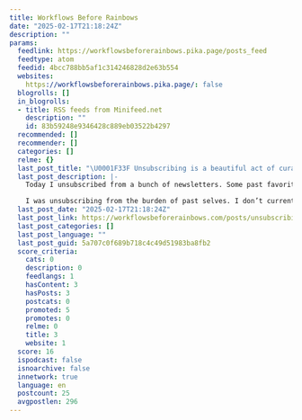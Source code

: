 ```yaml
---
title: Workflows Before Rainbows
date: "2025-02-17T21:18:24Z"
description: ""
params:
  feedlink: https://workflowsbeforerainbows.pika.page/posts_feed
  feedtype: atom
  feedid: 4bcc788bb5af1c314246828d2e63b554
  websites:
    https://workflowsbeforerainbows.pika.page/: false
  blogrolls: []
  in_blogrolls:
  - title: RSS feeds from Minifeed.net
    description: ""
    id: 83b59248e9346428c889eb03522b4297
  recommended: []
  recommender: []
  categories: []
  relme: {}
  last_post_title: "\U0001F33F Unsubscribing is a beautiful act of curation"
  last_post_description: |-
    Today I unsubscribed from a bunch of newsletters. Some past favorites, even.

    I was unsubscribing from the burden of past selves. I don’t currently want to start an online business...
  last_post_date: "2025-02-17T21:18:24Z"
  last_post_link: https://workflowsbeforerainbows.com/posts/unsubscribing-is-a-beautiful-act-of-curation
  last_post_categories: []
  last_post_language: ""
  last_post_guid: 5a707c0f689b718c4c49d51983ba8fb2
  score_criteria:
    cats: 0
    description: 0
    feedlangs: 1
    hasContent: 3
    hasPosts: 3
    postcats: 0
    promoted: 5
    promotes: 0
    relme: 0
    title: 3
    website: 1
  score: 16
  ispodcast: false
  isnoarchive: false
  innetwork: true
  language: en
  postcount: 25
  avgpostlen: 296
---
```

